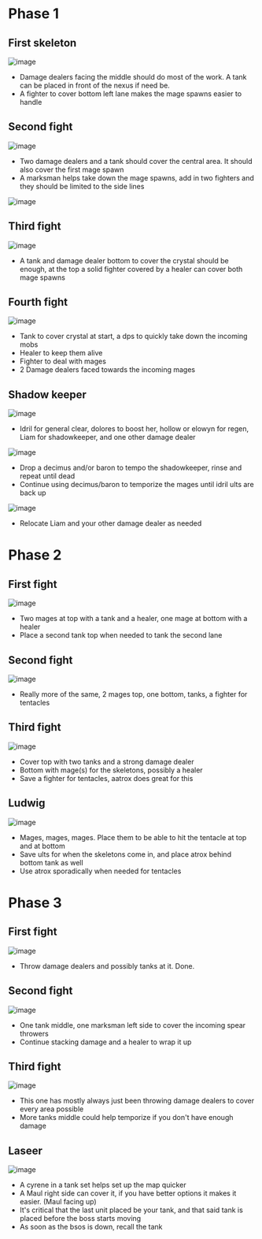 # Phase 1

## First skeleton

![image](https://github.com/Mawldor/WoR-content/assets/173509892/53c39227-a4dd-4dfa-873c-6e25d20990ec)


- Damage dealers facing the middle should do most of the work. A tank can be placed in front of the nexus if need be.
- A fighter to cover bottom left lane makes the mage spawns easier to handle

## Second fight

![image](https://github.com/Mawldor/WoR-content/assets/173509892/353c8f21-6fab-499c-81cb-2a73e055e049)

- Two damage dealers and a tank should cover the central area. It should also cover the first mage spawn
- A marksman helps take down the mage spawns, add in two fighters and they should be limited to the side lines

![image](https://github.com/Mawldor/WoR-content/assets/173509892/e8bf295a-93b8-4798-981a-32053241a767)


## Third fight

![image](https://github.com/Mawldor/WoR-content/assets/173509892/f7ba6abf-854d-425d-be73-23a42bbc4979)

- A tank and damage dealer bottom to cover the crystal should be enough, at the top a solid fighter covered by a healer can cover both mage spawns


## Fourth fight

![image](https://github.com/Mawldor/WoR-content/assets/173509892/0add4de0-d5f3-4a37-b9c5-a715973e31cd)

- Tank to cover crystal at start, a dps to quickly take down the incoming mobs
- Healer to keep them alive
- Fighter to deal with mages
- 2 Damage dealers faced towards the incoming mages

## Shadow keeper

![image](https://github.com/Mawldor/WoR-content/assets/173509892/fab42b23-05e2-4311-bd97-d2c0735802a0)


- Idril for general clear, dolores to boost her, hollow or elowyn for regen, Liam for shadowkeeper, and one other damage dealer

![image](https://github.com/Mawldor/WoR-content/assets/173509892/6e6f85f4-6c7a-4659-93d4-f6b2feff19f2)

- Drop a decimus and/or baron to tempo the shadowkeeper, rinse and repeat until dead
- Continue using decimus/baron to temporize the mages until idril ults are back up

![image](https://github.com/Mawldor/WoR-content/assets/173509892/da85372e-a0cd-423d-8046-333df9a68a93)

- Relocate Liam and your other damage dealer as needed



# Phase 2


## First fight

![image](https://github.com/Mawldor/WoR-content/assets/173509892/ccbc74e7-0cec-44a7-967f-d5d943bfd4a2)

- Two mages at top with a tank and a healer, one mage at bottom with a healer
- Place a second tank top when needed to tank the second lane

## Second fight

![image](https://github.com/Mawldor/WoR-content/assets/173509892/bbe54962-4c8e-4396-8c4c-2762cd11e04a)

- Really more of the same, 2 mages top, one bottom, tanks, a fighter for tentacles

## Third fight

![image](https://github.com/Mawldor/WoR-content/assets/173509892/62ca21b4-cbe2-41ba-9ae6-ec10f7264f28)

- Cover top with two tanks and a strong damage dealer
- Bottom with mage(s) for the skeletons, possibly a healer
- Save a fighter for tentacles, aatrox does great for this

## Ludwig

![image](https://github.com/Mawldor/WoR-content/assets/173509892/07a150a1-7aef-46f4-a0a9-5c9d1a3aa2cd)

- Mages, mages, mages. Place them to be able to hit the tentacle at top and at bottom
- Save ults for when the skeletons come in, and place atrox behind bottom tank as well
- Use atrox sporadically when needed for tentacles

# Phase 3

## First fight

![image](https://github.com/Mawldor/WoR-content/assets/173509892/85d6897d-4ab9-487f-8b07-fb1331920e91)

- Throw damage dealers and possibly tanks at it. Done.

## Second fight

![image](https://github.com/Mawldor/WoR-content/assets/173509892/3bbebcff-86d5-4dde-8aad-05056d5115c7)

- One tank middle, one marksman left side to cover the incoming spear throwers
- Continue stacking damage and a healer to wrap it up

## Third fight

![image](https://github.com/Mawldor/WoR-content/assets/173509892/8350e235-b3ba-4776-9cc9-510a1da595e1)

- This one has mostly always just been throwing damage dealers to cover every area possible
- More tanks middle could help temporize if you don't have enough damage


## Laseer

![image](https://github.com/Mawldor/WoR-content/assets/173509892/000913c8-3218-4f98-85d2-72b24173373e)


- A cyrene in a tank set helps set up the map quicker
- A Maul right side can cover it, if you have better options it makes it easier. (Maul facing up)
- It's critical that the last unit placed be your tank, and that said tank is placed before the boss starts moving
- As soon as the bsos is down, recall the tank








